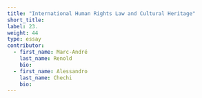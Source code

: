 ```yaml
---
title: "International Human Rights Law and Cultural Heritage"
short_title:
label: 23.
weight: 44
type: essay
contributor:
  - first_name: Marc-André
    last_name: Renold
    bio:
  - first_name: Alessandro  
    last_name: Chechi
    bio:
---
```

